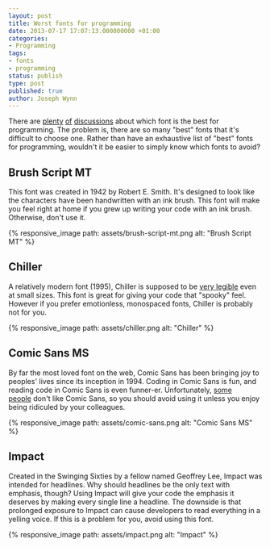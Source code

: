 ```yaml
---
layout: post
title: Worst fonts for programming
date: 2013-07-17 17:07:13.000000000 +01:00
categories:
- Programming
tags:
- fonts
- programming
status: publish
type: post
published: true
author: Joseph Wynn
---
```


There are [plenty](http://www.slant.co/topics/67/~what-are-the-best-programming-fonts) [of](http://hivelogic.com/articles/top-10-programming-fonts) [discussions](https://news.ycombinator.com/item?id=1058946) about which font is the best for programming. The problem is, there are so many "best" fonts that it's difficult to choose one. Rather than have an exhaustive list of "best" fonts for programming, wouldn't it be easier to simply know which fonts to avoid?

## Brush Script MT

This font was created in 1942 by Robert E. Smith. It's designed to look like the characters have been handwritten with an ink brush. This font will make you feel right at home if you grew up writing your code with an ink brush. Otherwise, don't use it.

{% responsive_image path: assets/brush-script-mt.png alt: "Brush Script MT" %}

## Chiller

A relatively modern font (1995), Chiller is supposed to be [very legible](http://www.myfonts.com/fonts/letraset/chiller/) even at small sizes. This font is great for giving your code that "spooky" feel. However if you prefer emotionless, monospaced fonts, Chiller is probably not for you.

{% responsive_image path: assets/chiller.png alt: "Chiller" %}

## Comic Sans MS

By far the most loved font on the web, Comic Sans has been bringing joy to peoples' lives since its inception in 1994. Coding in Comic Sans is fun, and reading code in Comic Sans is even funner-er. Unfortunately, [some](http://bancomicsans.com/) [people](http://www.comicsanscriminal.com/) don't like Comic Sans, so you should avoid using it unless you enjoy being ridiculed by your colleagues.

{% responsive_image path: assets/comic-sans.png alt: "Comic Sans MS" %}

## Impact

Created in the Swinging Sixties by a fellow named Geoffrey Lee, Impact was intended for headlines. Why should headlines be the only text with emphasis, though? Using Impact will give your code the emphasis it deserves by making every single line a headline. The downside is that prolonged exposure to Impact can cause developers to read everything in a yelling voice. If this is a problem for you, avoid using this font.

{% responsive_image path: assets/impact.png alt: "Impact" %}
